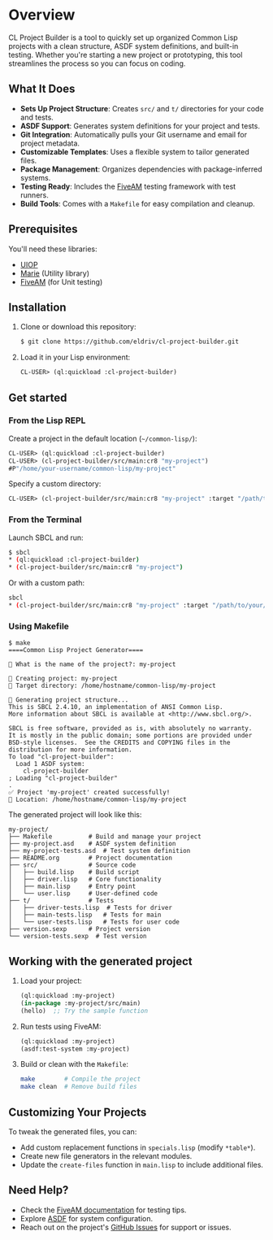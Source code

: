 # Overview
CL Project Builder is a tool to quickly set up organized Common Lisp projects with a clean structure, ASDF system definitions, and built-in testing. Whether you're starting a new project or prototyping, this tool streamlines the process so you can focus on coding.

## What It Does
- **Sets Up Project Structure**: Creates `src/` and `t/` directories for your code and tests.
- **ASDF Support**: Generates system definitions for your project and tests.
- **Git Integration**: Automatically pulls your Git username and email for project metadata.
- **Customizable Templates**: Uses a flexible system to tailor generated files.
- **Package Management**: Organizes dependencies with package-inferred systems.
- **Testing Ready**: Includes the [FiveAM](https://github.com/lispci/fiveam) testing framework with test runners.
- **Build Tools**: Comes with a `Makefile` for easy compilation and cleanup.

## Prerequisites
You'll need these libraries:
- [UIOP](https://quickref.common-lisp.net/uiop.html) 
- [Marie](https://github.com/krei-systems/marie/tree/main) (Utility library)
- [FiveAM](https://github.com/lispci/fiveam) (for Unit testing)

## Installation
1. Clone or download this repository:
   ```bash
   $ git clone https://github.com/eldriv/cl-project-builder.git
   ```
2. Load it in your Lisp environment:
   ```lisp
   CL-USER> (ql:quickload :cl-project-builder)
   ```

## Get started
### From the Lisp REPL
Create a project in the default location (`~/common-lisp/`):
```lisp
CL-USER> (ql:quickload :cl-project-builder)
CL-USER> (cl-project-builder/src/main:cr8 "my-project")
#P"/home/your-username/common-lisp/my-project"
```

Specify a custom directory:
```lisp
CL-USER> (cl-project-builder/src/main:cr8 "my-project" :target "/path/to/your/directory")
```

### From the Terminal
Launch SBCL and run:
```bash
$ sbcl
* (ql:quickload :cl-project-builder)
* (cl-project-builder/src/main:cr8 "my-project")
```
Or with a custom path:
```bash
sbcl
* (cl-project-builder/src/main:cr8 "my-project" :target "/path/to/your/directory")
```

### Using Makefile
```make
$ make
====Common Lisp Project Generator====

📝 What is the name of the project?: my-project

📂 Creating project: my-project
📁 Target directory: /home/hostname/common-lisp/my-project

🔧 Generating project structure...
This is SBCL 2.4.10, an implementation of ANSI Common Lisp.
More information about SBCL is available at <http://www.sbcl.org/>.

SBCL is free software, provided as is, with absolutely no warranty.
It is mostly in the public domain; some portions are provided under
BSD-style licenses.  See the CREDITS and COPYING files in the
distribution for more information.
To load "cl-project-builder":
  Load 1 ASDF system:
    cl-project-builder
; Loading "cl-project-builder"
.
✅ Project 'my-project' created successfully!
📂 Location: /home/hostname/common-lisp/my-project

```
The generated project will look like this:
```
my-project/
├── Makefile          # Build and manage your project
├── my-project.asd    # ASDF system definition
├── my-project-tests.asd  # Test system definition
├── README.org        # Project documentation
├── src/              # Source code
│   ├── build.lisp    # Build script
│   ├── driver.lisp   # Core functionality
│   ├── main.lisp     # Entry point
│   └── user.lisp     # User-defined code
├── t/                # Tests
│   ├── driver-tests.lisp  # Tests for driver
│   ├── main-tests.lisp   # Tests for main
│   └── user-tests.lisp   # Tests for user code
├── version.sexp      # Project version
└── version-tests.sexp  # Test version
```

## Working with the generated project
1. Load your project:
   ```lisp
   (ql:quickload :my-project)
   (in-package :my-project/src/main)
   (hello)  ;; Try the sample function
   ```

2. Run tests using FiveAM:
   ```lisp
   (ql:quickload :my-project)
   (asdf:test-system :my-project)
   ```

3. Build or clean with the `Makefile`:
   ```bash
   make        # Compile the project
   make clean  # Remove build files
   ```

## Customizing Your Projects
To tweak the generated files, you can:
- Add custom replacement functions in `specials.lisp` (modify `*table*`).
- Create new file generators in the relevant modules.
- Update the `create-files` function in `main.lisp` to include additional files.

## Need Help?
- Check the [FiveAM documentation](https://github.com/lispci/fiveam) for testing tips.
- Explore [ASDF](https://common-lisp.net/project/asdf/) for system configuration.
- Reach out on the project's [GitHub Issues](https://github.com/eldriv/cl-project-builder/issues) for support or issues.
